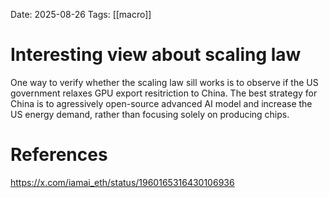 Date: 2025-08-26
Tags: [[macro]]

# Interesting view about scaling law


One way to verify whether the scaling law sill works is to observe if the US government relaxes GPU export resitriction to China. The best strategy for China is to agressively open-source advanced AI model and increase the US energy demand, rather than focusing solely on producing chips.

# References
https://x.com/iamai_eth/status/1960165316430106936